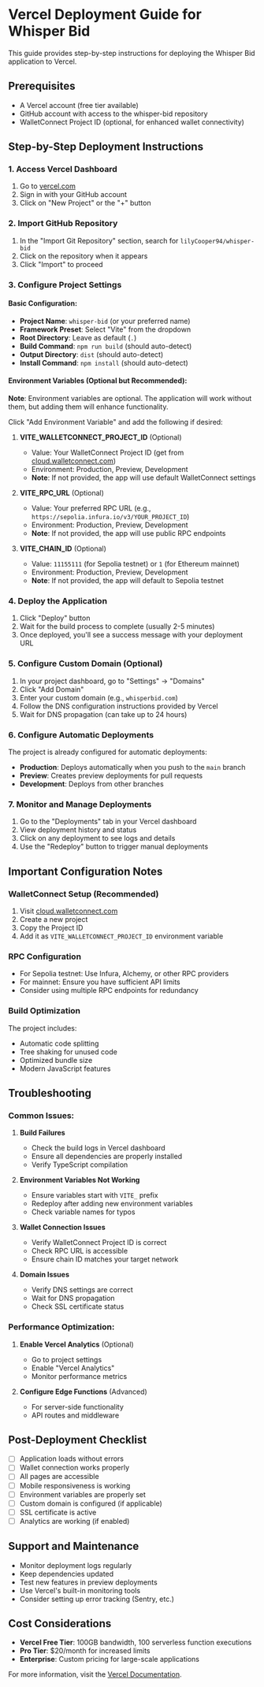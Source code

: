 # Vercel Deployment Guide for Whisper Bid

This guide provides step-by-step instructions for deploying the Whisper Bid application to Vercel.

## Prerequisites

- A Vercel account (free tier available)
- GitHub account with access to the whisper-bid repository
- WalletConnect Project ID (optional, for enhanced wallet connectivity)

## Step-by-Step Deployment Instructions

### 1. Access Vercel Dashboard

1. Go to [vercel.com](https://vercel.com)
2. Sign in with your GitHub account
3. Click on "New Project" or the "+" button

### 2. Import GitHub Repository

1. In the "Import Git Repository" section, search for `lilyCooper94/whisper-bid`
2. Click on the repository when it appears
3. Click "Import" to proceed

### 3. Configure Project Settings

#### Basic Configuration:
- **Project Name**: `whisper-bid` (or your preferred name)
- **Framework Preset**: Select "Vite" from the dropdown
- **Root Directory**: Leave as default (`.`)
- **Build Command**: `npm run build` (should auto-detect)
- **Output Directory**: `dist` (should auto-detect)
- **Install Command**: `npm install` (should auto-detect)

#### Environment Variables (Optional but Recommended):
**Note**: Environment variables are optional. The application will work without them, but adding them will enhance functionality.

Click "Add Environment Variable" and add the following if desired:

1. **VITE_WALLETCONNECT_PROJECT_ID** (Optional)
   - Value: Your WalletConnect Project ID (get from [cloud.walletconnect.com](https://cloud.walletconnect.com))
   - Environment: Production, Preview, Development
   - **Note**: If not provided, the app will use default WalletConnect settings

2. **VITE_RPC_URL** (Optional)
   - Value: Your preferred RPC URL (e.g., `https://sepolia.infura.io/v3/YOUR_PROJECT_ID`)
   - Environment: Production, Preview, Development
   - **Note**: If not provided, the app will use public RPC endpoints

3. **VITE_CHAIN_ID** (Optional)
   - Value: `11155111` (for Sepolia testnet) or `1` (for Ethereum mainnet)
   - Environment: Production, Preview, Development
   - **Note**: If not provided, the app will default to Sepolia testnet

### 4. Deploy the Application

1. Click "Deploy" button
2. Wait for the build process to complete (usually 2-5 minutes)
3. Once deployed, you'll see a success message with your deployment URL

### 5. Configure Custom Domain (Optional)

1. In your project dashboard, go to "Settings" → "Domains"
2. Click "Add Domain"
3. Enter your custom domain (e.g., `whisperbid.com`)
4. Follow the DNS configuration instructions provided by Vercel
5. Wait for DNS propagation (can take up to 24 hours)

### 6. Configure Automatic Deployments

The project is already configured for automatic deployments:
- **Production**: Deploys automatically when you push to the `main` branch
- **Preview**: Creates preview deployments for pull requests
- **Development**: Deploys from other branches

### 7. Monitor and Manage Deployments

1. Go to the "Deployments" tab in your Vercel dashboard
2. View deployment history and status
3. Click on any deployment to see logs and details
4. Use the "Redeploy" button to trigger manual deployments

## Important Configuration Notes

### WalletConnect Setup (Recommended)
1. Visit [cloud.walletconnect.com](https://cloud.walletconnect.com)
2. Create a new project
3. Copy the Project ID
4. Add it as `VITE_WALLETCONNECT_PROJECT_ID` environment variable

### RPC Configuration
- For Sepolia testnet: Use Infura, Alchemy, or other RPC providers
- For mainnet: Ensure you have sufficient API limits
- Consider using multiple RPC endpoints for redundancy

### Build Optimization
The project includes:
- Automatic code splitting
- Tree shaking for unused code
- Optimized bundle size
- Modern JavaScript features

## Troubleshooting

### Common Issues:

1. **Build Failures**
   - Check the build logs in Vercel dashboard
   - Ensure all dependencies are properly installed
   - Verify TypeScript compilation

2. **Environment Variables Not Working**
   - Ensure variables start with `VITE_` prefix
   - Redeploy after adding new environment variables
   - Check variable names for typos

3. **Wallet Connection Issues**
   - Verify WalletConnect Project ID is correct
   - Check RPC URL is accessible
   - Ensure chain ID matches your target network

4. **Domain Issues**
   - Verify DNS settings are correct
   - Wait for DNS propagation
   - Check SSL certificate status

### Performance Optimization:

1. **Enable Vercel Analytics** (Optional)
   - Go to project settings
   - Enable "Vercel Analytics"
   - Monitor performance metrics

2. **Configure Edge Functions** (Advanced)
   - For server-side functionality
   - API routes and middleware

## Post-Deployment Checklist

- [ ] Application loads without errors
- [ ] Wallet connection works properly
- [ ] All pages are accessible
- [ ] Mobile responsiveness is working
- [ ] Environment variables are properly set
- [ ] Custom domain is configured (if applicable)
- [ ] SSL certificate is active
- [ ] Analytics are working (if enabled)

## Support and Maintenance

- Monitor deployment logs regularly
- Keep dependencies updated
- Test new features in preview deployments
- Use Vercel's built-in monitoring tools
- Consider setting up error tracking (Sentry, etc.)

## Cost Considerations

- **Vercel Free Tier**: 100GB bandwidth, 100 serverless function executions
- **Pro Tier**: $20/month for increased limits
- **Enterprise**: Custom pricing for large-scale applications

For more information, visit the [Vercel Documentation](https://vercel.com/docs).
